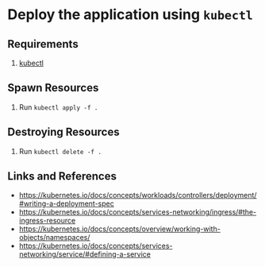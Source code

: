 # Deploy the application using `kubectl`

## Requirements
1. [kubectl](https://kubernetes.io/docs/tasks/tools/#kubectl)

## Spawn Resources
1. Run `kubectl apply -f .`

## Destroying Resources
1. Run `kubectl delete -f .`

## Links and References
- https://kubernetes.io/docs/concepts/workloads/controllers/deployment/#writing-a-deployment-spec
- https://kubernetes.io/docs/concepts/services-networking/ingress/#the-ingress-resource
- https://kubernetes.io/docs/concepts/overview/working-with-objects/namespaces/
- https://kubernetes.io/docs/concepts/services-networking/service/#defining-a-service
